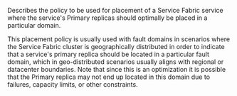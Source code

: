 Describes the policy to be used for placement of a Service Fabric service where the service's 
Primary replicas should optimally be placed in a particular domain.

This placement policy is usually used with fault domains in scenarios where the Service Fabric
cluster is geographically distributed in order to indicate that a service's primary replica should
be located in a particular fault domain, which in geo-distributed scenarios usually aligns with regional
or datacenter boundaries. Note that since this is an optimization it is possible that the Primary replica
may not end up located in this domain due to failures, capacity limits, or other constraints.
